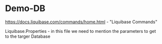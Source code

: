 # Demo-DB

https://docs.liquibase.com/commands/home.html - "Liquibase Commands"

Liquibase.Properties - in this file we need to mention the parameters to get to the targer Database
